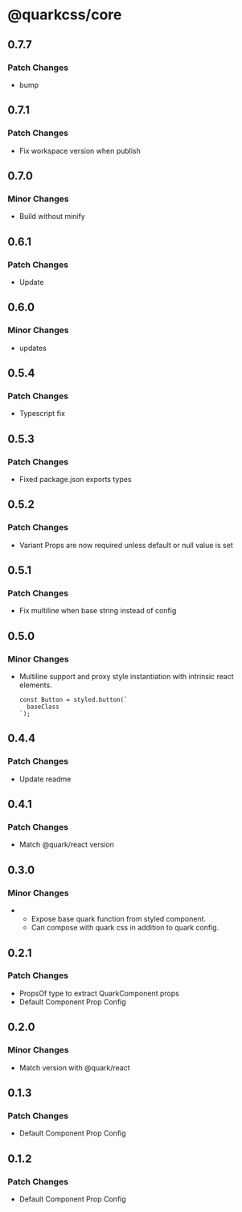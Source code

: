 # @quarkcss/core

## 0.7.7

### Patch Changes

- bump

## 0.7.1

### Patch Changes

- Fix workspace version when publish

## 0.7.0

### Minor Changes

- Build without minify

## 0.6.1

### Patch Changes

- Update

## 0.6.0

### Minor Changes

- updates

## 0.5.4

### Patch Changes

- Typescript fix

## 0.5.3

### Patch Changes

- Fixed package.json exports types

## 0.5.2

### Patch Changes

- Variant Props are now required unless default or null value is set

## 0.5.1

### Patch Changes

- Fix multiline when base string instead of config

## 0.5.0

### Minor Changes

- Multiline support and proxy style instantiation with intrinsic react elements.
  ```tsx
  const Button = styled.button(`
    baseClass
  `);
  ```

## 0.4.4

### Patch Changes

- Update readme

## 0.4.1

### Patch Changes

- Match @quark/react version

## 0.3.0

### Minor Changes

- - Expose base quark function from styled component.
  - Can compose with quark css in addition to quark config.

## 0.2.1

### Patch Changes

- PropsOf type to extract QuarkComponent props
- Default Component Prop Config

## 0.2.0

### Minor Changes

- Match version with @quark/react

## 0.1.3

### Patch Changes

- Default Component Prop Config

## 0.1.2

### Patch Changes

- Default Component Prop Config
